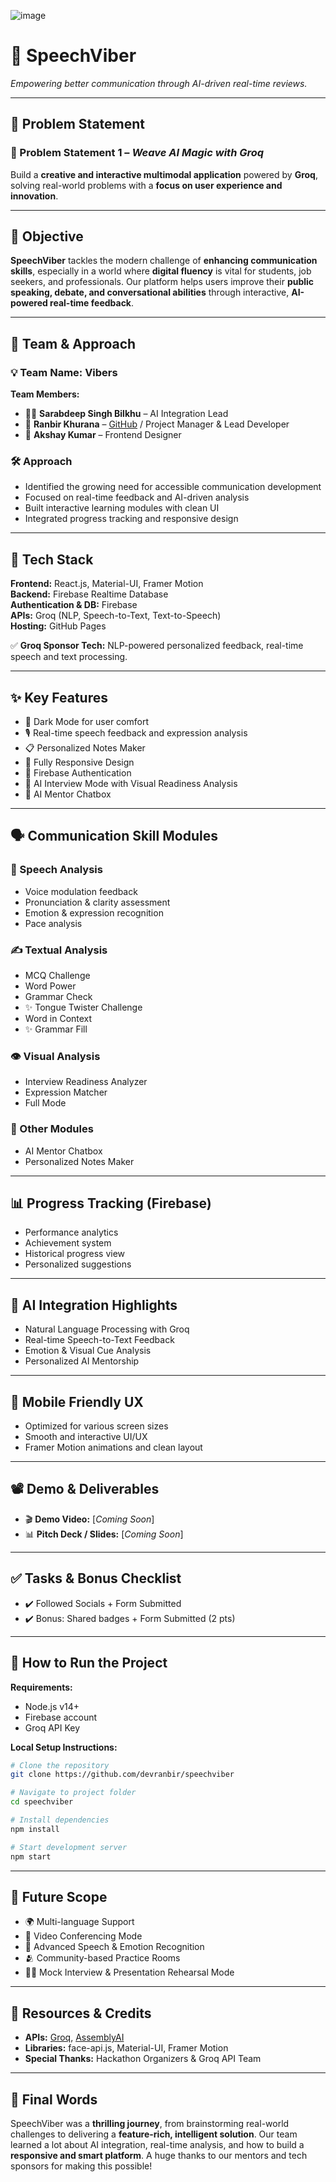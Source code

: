 ![image](https://github.com/user-attachments/assets/5f590553-6d6a-4263-838f-8b2326780910)

# 🚀 SpeechViber  
*Empowering better communication through AI-driven real-time reviews.*

---

## 🧠 Problem Statement

### 🎯 Problem Statement 1 – *Weave AI Magic with Groq*  
Build a **creative and interactive multimodal application** powered by **Groq**, solving real-world problems with a **focus on user experience and innovation**.

---

## 🎯 Objective

**SpeechViber** tackles the modern challenge of **enhancing communication skills**, especially in a world where **digital fluency** is vital for students, job seekers, and professionals. Our platform helps users improve their **public speaking, debate, and conversational abilities** through interactive, **AI-powered real-time feedback**.

---

## 👥 Team & Approach

### 💡 Team Name: Vibers

**Team Members:**  
- 👨‍💻 **Sarabdeep Singh Bilkhu** – AI Integration Lead  
- 🧠 **Ranbir Khurana** – [GitHub](https://github.com/devranbir) / Project Manager & Lead Developer  
- 🎨 **Akshay Kumar** – Frontend Designer  

### 🛠️ Approach  
- Identified the growing need for accessible communication development  
- Focused on real-time feedback and AI-driven analysis  
- Built interactive learning modules with clean UI  
- Integrated progress tracking and responsive design  

---

## 🧰 Tech Stack

**Frontend:** React.js, Material-UI, Framer Motion  
**Backend:** Firebase Realtime Database  
**Authentication & DB:** Firebase  
**APIs:** Groq (NLP, Speech-to-Text, Text-to-Speech)  
**Hosting:** GitHub Pages  

✅ **Groq Sponsor Tech:** NLP-powered personalized feedback, real-time speech and text processing.

---

## ✨ Key Features

- 🌙 Dark Mode for user comfort  
- 🎙️ Real-time speech feedback and expression analysis  
- 📋 Personalized Notes Maker  
- 📱 Fully Responsive Design  
- 🔐 Firebase Authentication  
- 🤖 AI Interview Mode with Visual Readiness Analysis  
- 💬 AI Mentor Chatbox  

---

## 🗣️ Communication Skill Modules

### 🎤 Speech Analysis  
- Voice modulation feedback  
- Pronunciation & clarity assessment  
- Emotion & expression recognition  
- Pace analysis  

### ✍️ Textual Analysis  
- MCQ Challenge  
- Word Power  
- Grammar Check  
- ✨ Tongue Twister Challenge  
- Word in Context  
- ✨ Grammar Fill  

### 👁️ Visual Analysis  
- Interview Readiness Analyzer  
- Expression Matcher  
- Full Mode  

### 🧠 Other Modules  
- AI Mentor Chatbox  
- Personalized Notes Maker  

---

## 📊 Progress Tracking (Firebase)

- Performance analytics  
- Achievement system  
- Historical progress view  
- Personalized suggestions  

---

## 🤖 AI Integration Highlights

- Natural Language Processing with Groq  
- Real-time Speech-to-Text Feedback  
- Emotion & Visual Cue Analysis  
- Personalized AI Mentorship  

---

## 📱 Mobile Friendly UX

- Optimized for various screen sizes  
- Smooth and interactive UI/UX  
- Framer Motion animations and clean layout  

---

## 📽️ Demo & Deliverables  

- 🎬 **Demo Video:** [*Coming Soon*]  
- 📊 **Pitch Deck / Slides:** [*Coming Soon*]  

---

## ✅ Tasks & Bonus Checklist

- ✔️ Followed Socials + Form Submitted  
- ✔️ Bonus: Shared badges + Form Submitted (2 pts)

---

## 🧪 How to Run the Project

**Requirements:**  
- Node.js v14+  
- Firebase account  
- Groq API Key  

**Local Setup Instructions:**

```bash
# Clone the repository
git clone https://github.com/devranbir/speechviber

# Navigate to project folder
cd speechviber

# Install dependencies
npm install

# Start development server
npm start
```

---

## 🚀 Future Scope

- 🌍 Multi-language Support  
- 🎥 Video Conferencing Mode  
- 🧠 Advanced Speech & Emotion Recognition  
- 🫂 Community-based Practice Rooms  
- 🧑‍🏫 Mock Interview & Presentation Rehearsal Mode  

---

## 📎 Resources & Credits

- **APIs:** [Groq](https://www.groq.com/), [AssemblyAI](https://www.assemblyai.com/)  
- **Libraries:** face-api.js, Material-UI, Framer Motion  
- **Special Thanks:** Hackathon Organizers & Groq API Team  

---

## 🏁 Final Words

SpeechViber was a **thrilling journey**, from brainstorming real-world challenges to delivering a **feature-rich, intelligent solution**. Our team learned a lot about AI integration, real-time analysis, and how to build a **responsive and smart platform**. A huge thanks to our mentors and tech sponsors for making this possible!

